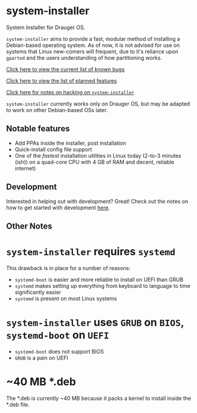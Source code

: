 # system-installer
System Installer for Drauger OS.

`system-installer` aims to provide a fast, modular method of installing a Debian-based operating system. As of now, it is not advised for use on systems that Linux new-comers will frequent, due to it's reliance upon `gparted` and the users understanding of how partitioning works.


[Click here to view the current list of known bugs](https://github.com/drauger-os-development/system-installer/blob/master/known-bugs.md)

[Click here to view the list of planned features](https://github.com/drauger-os-development/system-installer/blob/master/planned-features.md)

[Click here for notes on hacking on `system-installer`](https://github.com/drauger-os-development/system-installer/blob/master/hacking.md)

`system-installer` currently works only on Drauger OS, but may be adapted to work on other Debian-based OSs later. 


 Notable features
---

 * Add PPAs inside the installer, post installation
 * Quick-install config file support
 * One of the *fastest* installation utilities in Linux today (2-to-3 minutes (ish)) on a quad-core CPU with 4 GB of RAM and decent, reliable internet)
 
 
 Development
 ---
 
 Interested in helping out with development? Great! Check out the notes on how to get started with development [here](https://github.com/drauger-os-development/system-installer/blob/master/development.md).
 
 Other Notes
 ---
 
# `system-installer` requires `systemd`
This drawback is in place for a number of reasons:
 * `systemd-boot` is easier and more reliable to install on UEFI than GRUB
 * `systemd` makes setting up everything from keyboard to language to time significantly easier
 * `systemd` is present on most Linux systems
 
# `system-installer` uses `GRUB` on `BIOS`, `systemd-boot` on `UEFI`
 * `systemd-boot` does not support BIOS
 * `GRUB` is a pain on UEFI

# ~40 MB *.deb
The *.deb is currently ~40 MB because it packs a kernel to install inside the *.deb file.